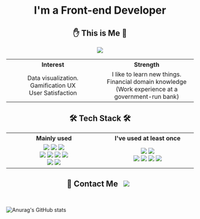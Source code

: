 
<h1 align="center"> I'm a Front-end Developer</h1>
<h2 align="center">✋ This is Me 🤚</h2>
<p align="center">
 <a href="https://velog.io/@mygomi">
    <img 
        src="http://img.shields.io/badge/-Tech%20Blog-655ced?style=flat&logo=Vimeo&logoColor=white"
        style="height : auto; margin-left : 10px; margin-right : 10px;"/>
</a>
</p>

<table style="table-layout: fixed">
  <tr>
   <th width="500px">Interest</th>
    <th width="500px">Strength</th>
  </tr>
  <tr>
    <td align="center">
      Data visualization.<br/>Gamification UX<br/>User Satisfaction 
      </td>
      <td align="center">
      I like to learn new things.<br/>Financial domain knowledge<br/>(Work experience at a government-run bank)    
      </td>
  </tr>
</table>

<h2 align="center"> 🛠 Tech Stack 🛠 </h2>

<table style="table-layout: fixed">
  <tr>
   <th width="500px">Mainly used</th>
    <th width="500px">I've used at least once</th>
  </tr>
  <tr>
    <td align="center">
        <img src="https://img.shields.io/badge/JavaScript-F7DF1E?style=flat-square&logo=JavaScript&logoColor=black"/>
<img src="https://img.shields.io/badge/React-61DAFB?style=flat-square&logo=React&logoColor=black"/>
<img src="https://img.shields.io/badge/Redux-764ABC?style=flat-square&logo=Redux&logoColor=white"/>
         <br/>
<img src="https://img.shields.io/badge/styled-components-DB7093?style=flat-square&logo=styled-components&logoColor=white"/>
         <img src="https://img.shields.io/badge/Sass-CC6699?style=flat-square&logo=Sass&logoColor=white"/>
<img src="https://img.shields.io/badge/CSS3-1572B6?style=flat-square&logo=CSS3&logoColor=white"/>
<img src="https://img.shields.io/badge/HTML5-E34F26?style=flat-square&logo=HTML5&logoColor=white"/>
    <br/>
    <img src="https://img.shields.io/badge/Python-3766AB?style=flat-square&logo=Python&logoColor=white"/>
         <img src="https://img.shields.io/badge/Firebase-FFCA28?style=flat-square&logo=Firebase&logoColor=black"/>         
<br/></td>
      <td align="center">
          <img src="https://img.shields.io/badge/TypeScript-3178C6?style=flat-square&logo=TypeScript&logoColor=white"/>
<img src="https://img.shields.io/badge/GraphQL-E434AA?style=flat-square&logo=GraphQL&logoColor=black"/>
<br/>  
<img src="https://img.shields.io/badge/Node.js-339933?style=flat-square&logo=Node.js&logoColor=white"/>
<img src="https://img.shields.io/badge/MongoDB-47A248?style=flat-square&logo=MongoDB&logoColor=white"/>
<img src="https://img.shields.io/badge/Flask-000000?style=flat-square&logo=Flask&logoColor=white"/>
<img src="https://img.shields.io/badge/jQuery-0769AD?style=flat-square&logo=jQuery&logoColor=white"/></td>
  </tr>
</table>
<h2 align="center">📲 Contact Me  <a href="mailto:mygomi05@gmail.com">
    <img 
        src="https://img.shields.io/badge/Gmail-EA4335?style=flat-square&logo=Gmail&logoColor=white"
        style="height : auto; margin-left : 10px; margin-right : 10px;"/>
</a>
   </h2>
<br/>
<div align="center" style="display:flex">
    
![Anurag's GitHub stats](https://github-readme-stats.vercel.app/api?username=miniPinetree&show_icons=true&count_private=true&theme=nightowl&hide=prs,issues)

</div>

<!---
miniPinetree/miniPinetree is a ✨ special ✨ repository because its `README.md` (this file) appears on your GitHub profile.
You can click the Preview link to take a look at your changes.
--->
